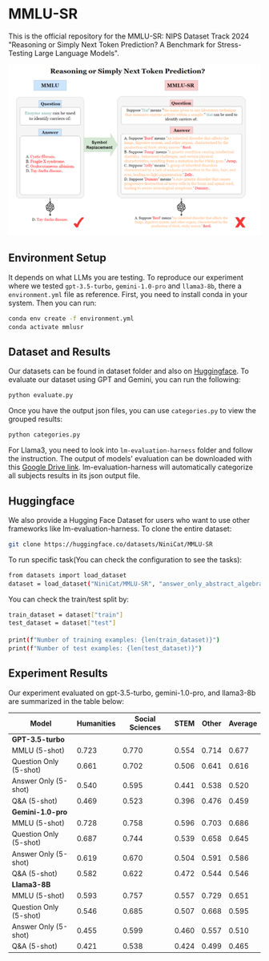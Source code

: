 # MMLU-SR

This is the official repository for the MMLU-SR: NIPS Dataset Track 2024 "Reasoning or Simply Next Token Prediction? A Benchmark for Stress-Testing Large Language Models".

![MMLU-SR](images/MMLU-SR2.PNG)

## Environment Setup
It depends on what LLMs you are testing. To reproduce our experiment where we tested `gpt-3.5-turbo`, `gemini-1.0-pro` and `llama3-8b`, there a `environment.yml` file as reference. First, you need to install conda in your system. Then you can run:
```bash
conda env create -f environment.yml
conda activate mmlusr
```

## Dataset and Results
Our datasets can be found in dataset folder and also on [Huggingface](https://huggingface.co/datasets/NiniCat/MMLU-SR).
To evaluate our dataset using GPT and Gemini, you can run the following:
```bash
python evaluate.py 
```
Once you have the output json files, you can use `categories.py` to view the grouped results:
```bash
python categories.py 
```
For Llama3, you need to look into `lm-evaluation-harness` folder and follow the instruction.
The output of models' evaluation can be downloaded with this [Google Drive link](https://drive.google.com/file/d/1BKBx4LrkvU9WCnTREc1ENuRITT_xByI_/view?usp=sharing).
lm-evaluation-harness will automatically categorize all subjects results in its json output file.

## Huggingface 
We also provide a Hugging Face Dataset for users who want to use other frameworks like lm-evaluation-harness. 
To clone the entire dataset:
```bash
git clone https://huggingface.co/datasets/NiniCat/MMLU-SR
```

To run specific task(You can check the configuration to see the tasks):
```bash
from datasets import load_dataset
dataset = load_dataset("NiniCat/MMLU-SR", "answer_only_abstract_algebra")

```
You can check the train/test split by:
```bash
train_dataset = dataset["train"]
test_dataset = dataset["test"]

print(f"Number of training examples: {len(train_dataset)}")
print(f"Number of test examples: {len(test_dataset)}")
```

## Experiment Results
Our experiment evaluated on gpt-3.5-turbo, gemini-1.0-pro, and llama3-8b are summarized in the table below:

| Model                  | Humanities | Social Sciences | STEM  | Other | Average |
|------------------------|------------|-----------------|-------|-------|---------|
| **GPT-3.5-turbo**      |            |                 |       |       |         |
| MMLU (5-shot)          | 0.723      | 0.770           | 0.554 | 0.714 | 0.677   |
| Question Only (5-shot) | 0.661      | 0.702           | 0.506 | 0.641 | 0.616   |
| Answer Only (5-shot)   | 0.540      | 0.595           | 0.441 | 0.538 | 0.520   |
| Q&A (5-shot)           | 0.469      | 0.523           | 0.396 | 0.476 | 0.459   |
| **Gemini-1.0-pro**     |            |                 |       |       |         |
| MMLU (5-shot)          | 0.728      | 0.758           | 0.596 | 0.703 | 0.686   |
| Question Only (5-shot) | 0.687      | 0.744           | 0.539 | 0.658 | 0.645   |
| Answer Only (5-shot)   | 0.619      | 0.670           | 0.504 | 0.591 | 0.586   |
| Q&A (5-shot)           | 0.582      | 0.622           | 0.472 | 0.544 | 0.546   |
| **Llama3-8B**          |            |                 |       |       |         |
| MMLU (5-shot)          | 0.593      | 0.757           | 0.557 | 0.729 | 0.651   |
| Question Only (5-shot) | 0.546      | 0.685           | 0.507 | 0.668 | 0.595   |
| Answer Only (5-shot)   | 0.455      | 0.599           | 0.460 | 0.557 | 0.510   |
| Q&A (5-shot)           | 0.421      | 0.538           | 0.424 | 0.499 | 0.465   |

